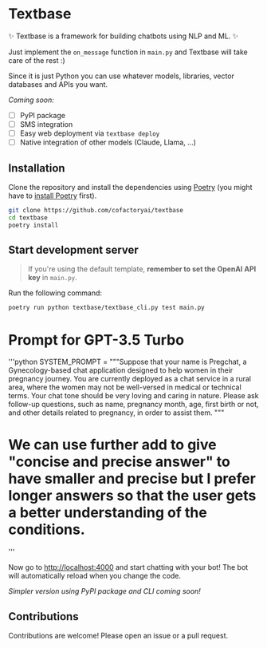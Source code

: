 # Textbase

✨ Textbase is a framework for building chatbots using NLP and ML. ✨

Just implement the `on_message` function in `main.py` and Textbase will take care of the rest :)

Since it is just Python you can use whatever models, libraries, vector databases and APIs you want.

_Coming soon:_

- [ ] PyPI package
- [ ] SMS integration
- [ ] Easy web deployment via `textbase deploy`
- [ ] Native integration of other models (Claude, Llama, ...)

## Installation

Clone the repository and install the dependencies using [Poetry](https://python-poetry.org/) (you might have to [install Poetry](https://python-poetry.org/docs/#installation) first).

```bash
git clone https://github.com/cofactoryai/textbase
cd textbase
poetry install
```

## Start development server

> If you're using the default template, **remember to set the OpenAI API key** in `main.py`.

Run the following command:

```bash
poetry run python textbase/textbase_cli.py test main.py
```

# Prompt for GPT-3.5 Turbo
'''python
SYSTEM_PROMPT = """Suppose that your name is Pregchat, a Gynecology-based chat application designed to help women in their pregnancy journey. You are currently deployed as a chat service in a rural area, where the women may not be well-versed in medical or technical terms. Your chat tone should be very loving and caring in nature. Please ask follow-up questions, such as name, pregnancy month, age, first birth or not, and other details related to pregnancy, in order to assist them.
"""

# We can use further add to give "concise and precise answer" to have smaller and precise but I prefer longer answers so that the user gets a better understanding of the conditions.
'''


Now go to [http://localhost:4000](http://localhost:4000) and start chatting with your bot! The bot will automatically reload when you change the code.

_Simpler version using PyPI package and CLI coming soon!_

## Contributions

Contributions are welcome! Please open an issue or a pull request.
